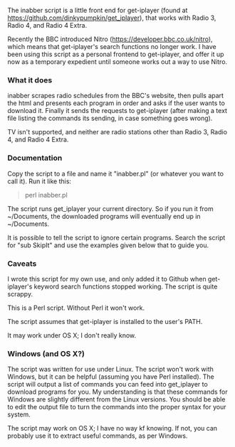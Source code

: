 The inabber script is a little front end for get-iplayer (found at https://github.com/dinkypumpkin/get_iplayer), that works with Radio 3, Radio 4, and Radio 4 Extra.

Recently the BBC introduced Nitro (https://developer.bbc.co.uk/nitro), which means that get-iplayer's search functions no longer work. I have been using this script as a personal frontend to get-iplayer, and offer it up now as a temporary expedient until someone works out a way to use Nitro.

### What it does

inabber scrapes radio schedules from the BBC's website, then pulls apart the html and presents each program in order and asks if the user wants to download it. Finally it sends the requests to get-iplayer (after making a text file listing the commands its sending, in case something goes wrong).

TV isn't supported, and neither are radio stations other than Radio 3, Radio 4, and Radio 4 Extra.

### Documentation

Copy the script to a file and name it "inabber.pl" (or whatever you want to call it). Run it like this:

> perl inabber.pl 

The script runs get_iplayer your current directory. So if you run it from ~/Documents, the downloaded programs will eventually end up in ~/Documents.

It is possible to tell the script to ignore certain programs. Search the script for "sub SkipIt" and use the examples given below that to guide you.

### Caveats

I wrote this script for my own use, and only added it to Github when get-iplayer's keyword search functions stopped working. The script is quite scrappy.

This is a Perl script. Without Perl it won't work.

The script assumes that get-iplayer is installed to the user's PATH.

It may work under OS X; I don't really know. 

### Windows (and OS X?)

The script was written for use under Linux. The script won't work with Windows, but it can be helpful (assuming you have Perl installed). The script will output a list of commands you can feed into get_iplayer to download programs for you. My understanding is that these commands for Windows are slightly different from the Linux versions. You should be able to edit the output file to turn the commands into the proper syntax for your system.

The script may work on OS X; I have no way kf knowing. If not, you can probably use it to extract useful commands, as per Windows.

